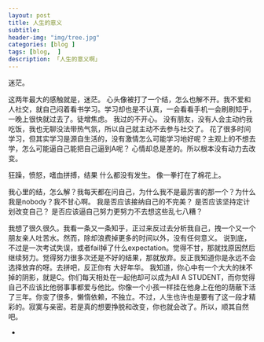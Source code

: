 ```yaml
---  
layout: post  
title: 人生的意义  
subtitle: 
header-img: "img/tree.jpg"
categories: [blog ]  
tags: [blog,  ]
description: 「人生的意义啊」  
---  
```


迷茫。

这两年最大的感触就是，迷茫。
心头像被打了一个结，怎么也解不开。我不爱和人社交，就自己闷着看书学习。学习却也是不认真，一会看看手机一会刷刷知乎，一晚上很快就过去了。徒增焦虑。
我过的不开心。
没有朋友，没有人会主动约我吃饭，我也无聊没法带热气氛，所以自己就主动不去参与社交了。
花了很多时间学习，但其实学习是源自生活的，没有激情怎么可能学习地好呢？主观上的不想去学，怎么可能逼自己能把自己逼到A呢？
心情却总是差的。所以根本没有动力去改变。

狂躁，愤怒，嗜血拼搏，结果 什么都没有发生。
像一拳打在了棉花上。

我心里的结，怎么解？我每天都在问自己，为什么我不是最厉害的那一个？为什么我是nobody？我不甘心啊。
我是否应该接纳自己的不完美？
是否应该坚持定计划改变自己？
是否应该逼自己努力更努力不去想这些乱七八糟？

我想了很久很久。我看一条又一条知乎，正过来反过去分析我自己，拽一个又一个朋友亲人吐苦水。然而，除却浪费掉更多的时间以外，没有任何意义。
说到底，不过是一次考试失误，或者fail掉了什么expectation。觉得不甘，那就找原因然后继续努力。觉得努力很多次还是不好的结果，那就放弃。反正我知道你是永远不会选择放弃的呀。去拼吧，反正你有 大好年华。
我知道，你心中有一个大大的抹不掉的阴影，就是C。你们每天相处在一起他却可以成为All A STUDENT，而你觉得自己不应该比他弱事事都爱与他比。你像一个小孩一样挂在他身上在他的荫蔽下活了三年。你变了很多，懒惰依赖，不独立。不过，人生也许也是要有了这一段才精彩的。寂寞与亲密。若是真的想要挣脱和改变，你也就会改了。所以，顺其自然吧。

*